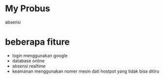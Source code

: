 # My Probus 

absensi

# beberapa fiture

- login menggunakan google
- database online
- absensi realtime
- keamanan menggunakan nomer mesin dati hostpot yang tidak bisa ditiru
